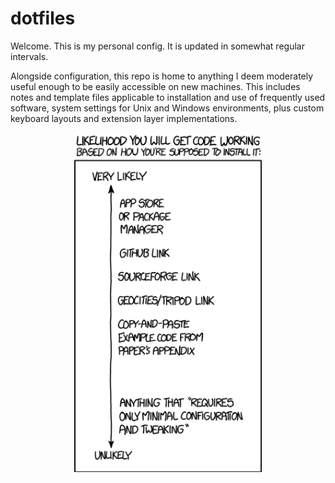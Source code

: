 # dotfiles

Welcome. This is my personal config. It is updated in somewhat regular intervals.

Alongside configuration, this repo is home to anything I deem moderately useful enough to be easily accessible on new machines. This includes notes and template files applicable to installation and use of frequently used software, system settings for Unix and Windows environments, plus custom keyboard layouts and extension layer implementations.

<p align="center">
    <img align="center" src="img/xkcd.png" alt="drawing" width="300" />
</p>